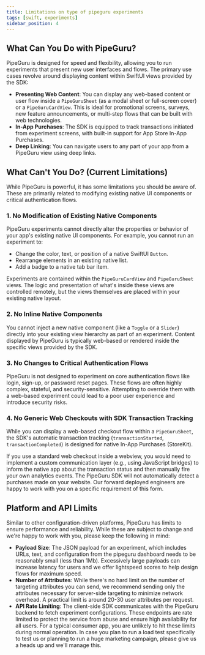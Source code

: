 ```yaml
---
title: Limitations on type of pipeguru experiments
tags: [swift, experiments]
sidebar_position: 4
---
```


## What Can You Do with PipeGuru?

PipeGuru is designed for speed and flexibility, allowing you to run experiments that present new user interfaces and flows. The primary use cases revolve around displaying content within SwiftUI views provided by the SDK:

*   **Presenting Web Content**: You can display any web-based content or user flow inside a `PipeGuruSheet` (as a modal sheet or full-screen cover) or a `PipeGuruCardView`. This is ideal for promotional screens, surveys, new feature announcements, or multi-step flows that can be built with web technologies.
*   **In-App Purchases**: The SDK is equipped to track transactions initiated from experiment screens, with built-in support for App Store In-App Purchases.
*   **Deep Linking**: You can navigate users to any part of your app from a PipeGuru view using deep links.

## What Can't You Do? (Current Limitations)

While PipeGuru is powerful, it has some limitations you should be aware of. These are primarily related to modifying existing native UI components or critical authentication flows.

### 1. No Modification of Existing Native Components

PipeGuru experiments cannot directly alter the properties or behavior of your app's existing native UI components. For example, you cannot run an experiment to:

- Change the color, text, or position of a native SwiftUI `Button`.
- Rearrange elements in an existing native list.
- Add a badge to a native tab bar item.

Experiments are contained within the `PipeGuruCardView` and `PipeGuruSheet` views. The logic and presentation of what's inside these views are controlled remotely, but the views themselves are placed within your existing native layout.

### 2. No Inline Native Components

You cannot inject a new native component (like a `Toggle` or a `Slider`) directly into your existing view hierarchy as part of an experiment. Content displayed by PipeGuru is typically web-based or rendered inside the specific views provided by the SDK.

### 3. No Changes to Critical Authentication Flows

PipeGuru is not designed to experiment on core authentication flows like login, sign-up, or password reset pages. These flows are often highly complex, stateful, and security-sensitive. Attempting to override them with a web-based experiment could lead to a poor user experience and introduce security risks.

### 4. No Generic Web Checkouts with SDK Transaction Tracking

While you can display a web-based checkout flow within a `PipeGuruSheet`, the SDK's automatic transaction tracking (`transactionStarted`, `transactionCompleted`) is designed for native In-App Purchases (StoreKit).

If you use a standard web checkout inside a webview, you would need to implement a custom communication layer (e.g., using JavaScript bridges) to inform the native app about the transaction status and then manually fire your own analytics events. The PipeGuru SDK will not automatically detect a purchases made on your website. Our forward deployed engineers are happy to work with you on a specific requirement of this form.

## Platform and API Limits

Similar to other configuration-driven platforms, PipeGuru has limits to ensure performance and reliability. While these are subject to change and we're happy to work with you, please keep the following in mind:

- **Payload Size**: The JSON payload for an experiment, which includes URLs, text, and configuration from the pipeguru dashboard needs to be reasonably small (less than 1Mb). Excessively large payloads can increase latency for users and we offer lightspeed scores to help design flows for maximum speed.
- **Number of Attributes**: While there's no hard limit on the number of targeting attributes you can send, we recommend sending only the attributes necessary for server-side targeting to minimize network overhead. A practical limit is around 20-30 user attributes per request. 
- **API Rate Limiting**: The client-side SDK communicates with the PipeGuru backend to fetch experiment configurations. These endpoints are rate limited to protect the service from abuse and ensure high availability for all users. For a typical consumer app, you are unlikely to hit these limits during normal operation. In case you plan to run a load test specifically to test us or planning to run a huge marketing campaign, please give us a heads up and we'll manage this.